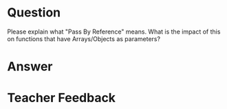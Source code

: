 # Question
Please explain what "Pass By Reference" means. What is the impact of this on functions that have Arrays/Objects as parameters?

# Answer


# Teacher Feedback
